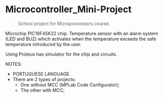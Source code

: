 # Microcontroller_Mini-Project
>School project for Microprocessors course. 

Microchip PIC18F45K22 chip. Temperature sensor with an alarm system (LED and BUZ) which activates when the temperature exceeds the safe temperature introduced by the user.

Using Proteus has simulator for the chip and circuits. 


NOTES: 
- PORTUGUESE LANGUAGE.
- There are 2 types of projects:
  - One without MCC (MPLab Code Configurator);
  - The other with MCC;
